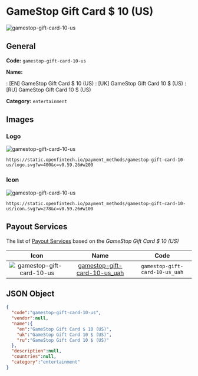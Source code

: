 
# GameStop Gift Card $ 10 (US) 
![gamestop-gift-card-10-us](https://static.openfintech.io/payment_methods/gamestop-gift-card-10-us/logo.svg?w=400&c=v0.59.26#w200)  

## General 
**Code:** `gamestop-gift-card-10-us` 
 
**Name:** 
 
:	[EN] GameStop Gift Card $ 10 (US) 
:	[UK] GameStop Gift Card 10 $ (US) 
:	[RU] GameStop Gift Card 10 $ (US) 
 
**Category:** `entertainment` 
 

## Images 

### Logo 
![gamestop-gift-card-10-us](https://static.openfintech.io/payment_methods/gamestop-gift-card-10-us/logo.svg?w=400&c=v0.59.26#w200)  

```
https://static.openfintech.io/payment_methods/gamestop-gift-card-10-us/logo.svg?w=400&c=v0.59.26#w200
```  

### Icon 
![gamestop-gift-card-10-us](https://static.openfintech.io/payment_methods/gamestop-gift-card-10-us/icon.svg?w=278&c=v0.59.26#w100)  

```
https://static.openfintech.io/payment_methods/gamestop-gift-card-10-us/icon.svg?w=278&c=v0.59.26#w100
```  

## Payout Services 
 
The list of [Payout Services](/payout-services/) based on the _GameStop Gift Card $ 10 (US)_ 

|Icon|Name|Code| 
|:---:|:---:|:---:| 
|![gamestop-gift-card-10-us](https://static.openfintech.io/payout_methods/gamestop-gift-card-10-us/icon.png?w=278&c=v0.59.26#w40) |[gamestop-gift-card-10-us_uah](/payout-services/gamestop-gift-card-10-us_uah/)|`gamestop-gift-card-10-us_uah`| 
 

## JSON Object 

```json
{
  "code":"gamestop-gift-card-10-us",
  "vendor":null,
  "name":{
    "en":"GameStop Gift Card $ 10 (US)",
    "uk":"GameStop Gift Card 10 $ (US)",
    "ru":"GameStop Gift Card 10 $ (US)"
  },
  "description":null,
  "countries":null,
  "category":"entertainment"
}
```  
